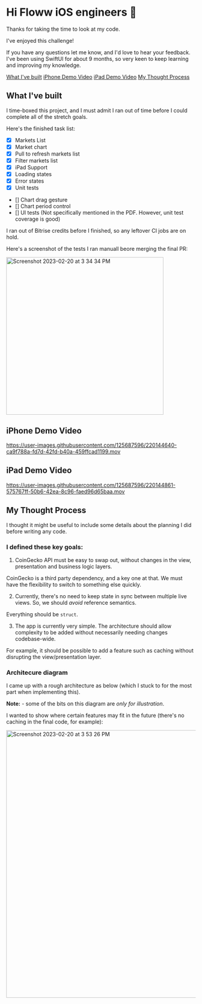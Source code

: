 # Hi Floww iOS engineers 👋

Thanks for taking the time to look at my code.

I've enjoyed this challenge!

If you have any questions let me know, and I'd love to hear your feedback. I've been using SwiftUI for about 9 months, so very keen to keep learning and improving my knowledge.

[What I've built](#what-ive-built)
[iPhone Demo Video](#iphone-demo-video)
[iPad Demo Video](#ipad-demo-video)
[My Thought Process](#my-thought-process)

## What I've built

I time-boxed this project, and I must admit I ran out of time before I could complete all of the stretch goals.

Here's the finished task list:

- [x] Markets List
- [x] Market chart
- [x] Pull to refresh markets list
- [x] Filter markets list
- [x] iPad Support
- [x] Loading states
- [x] Error states
- [x] Unit tests
- [] Chart drag gesture
- [] Chart period control
- [] UI tests (Not specifically mentioned in the PDF. However, unit test coverage is good)

I ran out of Bitrise credits before I finished, so any leftover CI jobs are on hold.

Here's a screenshot of the tests I ran manuall beore merging the final PR:

<img width="418" alt="Screenshot 2023-02-20 at 3 34 34 PM" src="https://user-images.githubusercontent.com/125687596/220147956-732eb455-bb26-4412-8fa6-82d7ab5fa65b.png">

## iPhone Demo Video

https://user-images.githubusercontent.com/125687596/220144640-ca9f788a-fd7d-42fd-b40a-459ffcad1199.mov

## iPad Demo Video

https://user-images.githubusercontent.com/125687596/220144861-575767ff-50b6-42ea-8c96-faed96d65baa.mov

## My Thought Process

I thought it might be useful to include some details about the planning I did before writing any code.

### I defined these key goals:

1. CoinGecko API must be easy to swap out, without changes in the view, presentation and business logic layers.

CoinGecko is a third party dependency, and a key one at that. We must have the flexibility to switch to something else quickly.
  
2. Currently, there's no need to keep state in sync between multiple live views. So, we should *avoid* reference semantics. 

Everything should be `struct`.

3. The app is currently very simple. The architecture should allow complexity to be added without necessarily needing changes codebase-wide.

For example, it should be possible to add a feature such as caching without disrupting the view/presentation layer.

### Architecure diagram

I came up with a rough architecture as below (which I stuck to for the most part when implementing this).

**Note:** - some of the bits on this diagram are *only for illustration*.

I wanted to show where certain features may fit in the future (there's no caching in the final code, for example):

<img width="710" alt="Screenshot 2023-02-20 at 3 53 26 PM" src="https://user-images.githubusercontent.com/125687596/220152082-bb50953a-4479-46eb-82bf-a07a6fb5cf14.png">

